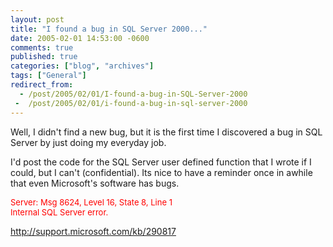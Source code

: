 ```yaml
---
layout: post
title: "I found a bug in SQL Server 2000..."
date: 2005-02-01 14:53:00 -0600
comments: true
published: true
categories: ["blog", "archives"]
tags: ["General"]
redirect_from: 
  - /post/2005/02/01/I-found-a-bug-in-SQL-Server-2000
 -  /post/2005/02/01/i-found-a-bug-in-sql-server-2000
---
```

<!-- more -->
<p>
Well, I didn&#39;t find a new bug, but it is the first time I discovered a bug in SQL Server by just doing my everyday job.
</p>
<p>
I&#39;d post the code for the SQL Server user defined function that I wrote if I could, but I can&#39;t (confidential). Its nice to have a reminder once in awhile that even Microsoft&#39;s software has bugs.
</p>
<p>
<font size="2" color="#ff0000">Server: Msg 8624, Level 16, State 8, Line 1<br />
Internal SQL Server error.</font>
</p>
<p>
<a href="http://support.microsoft.com/kb/290817">http://support.microsoft.com/kb/290817</a>
</p>
